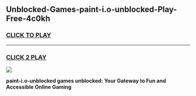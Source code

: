 
## Unblocked-Games-paint-i.o-unblocked-Play-Free-4c0kh
<h3>
<a href="https://premium76.site?title=paint-i.o-unblocked&ref=19M">CLICK TO PLAY</a></h3>
<hr>

<h3>
<a href="https://premium76.site?title=paint-i.o-unblocked&ref=19M">CLICK 2 PLAY</a>
  
</h3>

<a href="https://premium76.site?title=paint-i.o-unblocked&ref=19M"><img src="https://clearcache.store/games.png"></a>


**paint-i.o-unblocked games unblocked: Your Gateway to Fun and Accessible Online Gaming**

